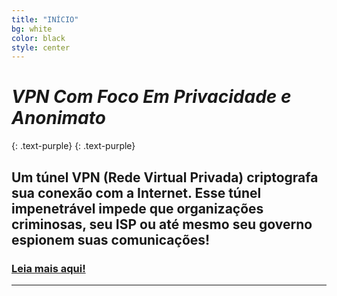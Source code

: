 ```yaml
---
title: "INÍCIO"
bg: white
color: black
style: center
---
```


# *VPN Com Foco Em Privacidade e Anonimato*
{: .text-purple}
<span class="fa-stack subtlecircle" style="font-size:100px; background:rgba(255,166,0,0.1)">
  <i class="fa fa-circle fa-stack-2x text-white"></i>
  <i class="fa fa-shield fa-stack-1x text-orange"></i>
</span>
{: .text-purple}

## Um túnel VPN (Rede Virtual Privada) criptografa sua conexão com a Internet. Esse túnel impenetrável impede que organizações criminosas, seu ISP ou até mesmo seu governo espionem suas comunicações!

### [Leia mais aqui!](https://openvpn.net)

***
